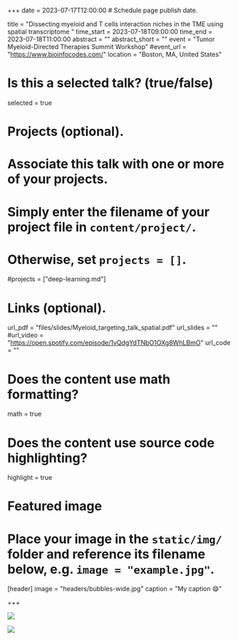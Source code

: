 +++
date = 2023-07-17T12:00:00  # Schedule page publish date.

title = "Dissecting myeloid and T cells interaction niches in the TME using spatial transcriptome "
time_start = 2023-07-18T09:00:00
time_end = 2023-07-18T11:00:00
abstract = ""
abstract_short = ""
event = "Tumor Myeloid-Directed Therapies Summit Workshop"
#event_url = "https://www.bioinfocodes.com/"
location = "Boston, MA, United States"

# Is this a selected talk? (true/false)
selected = true

# Projects (optional).
#   Associate this talk with one or more of your projects.
#   Simply enter the filename of your project file in `content/project/`.
#   Otherwise, set `projects = []`.
#projects = ["deep-learning.md"]

# Links (optional).
url_pdf = "files/slides/Myeloid_targeting_talk_spatial.pdf"
url_slides = ""
#url_video = "https://open.spotify.com/episode/1vQdgYdTNbO1OXg8WhLBmO"
url_code = ""


# Does the content use math formatting?
math = true

# Does the content use source code highlighting?
highlight = true

# Featured image
# Place your image in the `static/img/` folder and reference its filename below, e.g. `image = "example.jpg"`.
[header]
image = "headers/bubbles-wide.jpg"
caption = "My caption :smile:"

+++

![](/img/myeloid_1.png)

![](/img/myeloid_2.png)